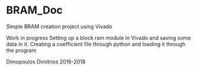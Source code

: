 # BRAM_Doc
Simple BRAM creation project using Vivado

Work in progress
Setting up a block ram module in Vivado and saving some data in it.
Creating a coefficient file through python and loading it through the program

Dimopoulos Dimitrios 2016-2018
